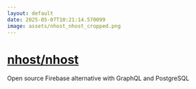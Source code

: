 ```yaml
---
layout: default
date: 2025-05-07T10:21:14.570099
image: assets/nhost_nhost_cropped.png
---
```


# [nhost/nhost](https://github.com/nhost/nhost)

Open source Firebase alternative with GraphQL and PostgreSQL
